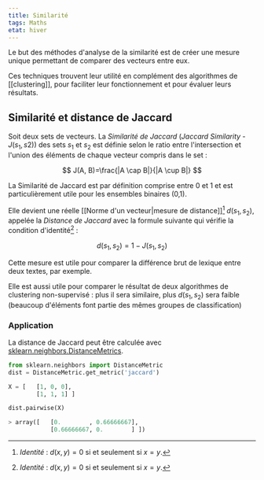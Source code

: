 ```yaml
---
title: Similarité
tags: Maths
etat: hiver
---
```


Le but des méthodes d'analyse de la similarité est de créer une mesure unique permettant de comparer des vecteurs entre eux. 

Ces techniques trouvent leur utilité en complément des algorithmes de [[clustering]], pour faciliter leur fonctionnement et pour évaluer leurs résultats.

## Similarité et distance de Jaccard

Soit deux sets de vecteurs. La *Similarité de Jaccard* (*Jaccard Similarity* - $J(s_1,s2)$) des sets $s_1$ et $s_2$ est définie selon le ratio entre l'intersection et l'union des éléments de chaque vecteur compris dans le set :

$$
J(A, B)=\frac{|A \cap B|}{|A \cup B|}
$$

La Similarité de Jaccard est par définition comprise entre 0 et 1 et est particulièrement utile pour les ensembles binaires (0,1).

Elle devient une réelle [[Norme d'un vecteur\|mesure de distance]][^1] $d(s_1,s_2)$, appelée la *Distance de Jaccard* avec la formule suivante qui vérifie la condition d'identité[^1] :

$$
d(s_1,s_2) = 1 - J(s_1,s_2)
$$

[^1]: *Identité* : $d(x,y) = 0$ si et seulement si $x=y$.

Cette mesure est utile pour comparer la différence brut de lexique entre deux textes, par exemple. 

Elle est aussi utile pour comparer le résultat de deux algorithmes de clustering non-supervisé : plus il sera similaire, plus $d(s_1,s_2)$ sera faible (beaucoup d'éléments font partie des mêmes groupes de classification)

### Application

La distance de Jaccard peut être calculée avec [sklearn.neighbors.DistanceMetrics](https://scikit-learn.org/stable/modules/generated/sklearn.neighbors.DistanceMetric.html).

```python
from sklearn.neighbors import DistanceMetric
dist = DistanceMetric.get_metric('jaccard')

X = [ 	[1, 0, 0],
    	[1, 1, 1] ]

dist.pairwise(X)

> array([	[0.        , 0.66666667],
       		[0.66666667, 0.        ] ])
````

